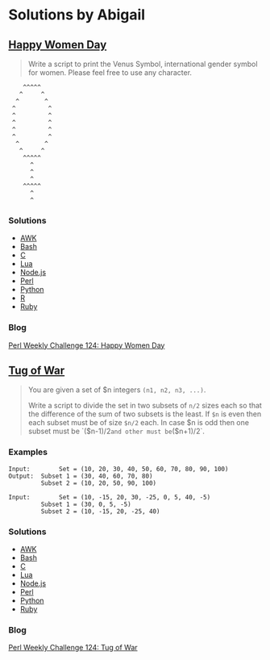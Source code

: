 # Solutions by Abigail
## [Happy Women Day][task1]

> Write a script to print the Venus Symbol, international gender symbol
> for women. Please feel free to use any character.

~~~~
    ^^^^^
   ^     ^
  ^       ^
 ^         ^
 ^         ^
 ^         ^
 ^         ^
 ^         ^
  ^       ^
   ^     ^
    ^^^^^
      ^
      ^
      ^
    ^^^^^
      ^
      ^
~~~~

### Solutions
* [AWK](awk/ch-1.awk)
* [Bash](bash/ch-1.sh)
* [C](c/ch-1.c)
* [Lua](lua/ch-1.lua)
* [Node.js](node/ch-1.js)
* [Perl](perl/ch-1.pl)
* [Python](python/ch-1.py)
* [R](r/ch-1.r)
* [Ruby](ruby/ch-1.rb)

### Blog
[Perl Weekly Challenge 124: Happy Women Day][blog1]

## [Tug of War][task2]

> You are given a set of $n integers `(n1, n2, n3, ...)`.
>
> Write a script to divide the set in two subsets of `n/2` sizes each
> so that the difference of the sum of two subsets is the least. If
> `$n` is even then each subset must be of size `$n/2` each. In case $n
> is odd then one subset must be `($n-1)/2` and other must be `($n+1)/2`.

### Examples
~~~~
Input:        Set = (10, 20, 30, 40, 50, 60, 70, 80, 90, 100)
Output:  Subset 1 = (30, 40, 60, 70, 80)
         Subset 2 = (10, 20, 50, 90, 100)
~~~~

~~~~
Input:        Set = (10, -15, 20, 30, -25, 0, 5, 40, -5)
         Subset 1 = (30, 0, 5, -5)
         Subset 2 = (10, -15, 20, -25, 40)
~~~~

### Solutions
* [AWK](awk/ch-2.awk)
* [Bash](bash/ch-2.sh)
* [C](c/ch-2.c)
* [Lua](lua/ch-2.lua)
* [Node.js](node/ch-2.js)
* [Perl](perl/ch-2.pl)
* [Python](python/ch-2.py)
* [Ruby](ruby/ch-2.rb)

### Blog
[Perl Weekly Challenge 124: Tug of War][blog2]



[task1]: https://perlweeklychallenge.org/blog/perl-weekly-challenge-124/#TASK1
[task2]: https://perlweeklychallenge.org/blog/perl-weekly-challenge-124/#TASK2
[blog1]: https://abigail.github.io/HTML/Perl-Weekly-Challenge/week-124-1.html
[blog2]: https://abigail.github.io/HTML/Perl-Weekly-Challenge/week-124-2.html
